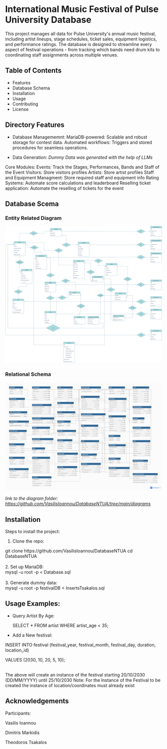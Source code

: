 # **International Music Festival of Pulse University Database**

This project manages all data for Pulse University's annual music festival, including artist lineups, stage schedules, ticket sales, equipment logistics, and performance ratings. The database is designed to streamline every aspect of festival operations - from tracking which bands need drum kits to coordinating staff assignments across multiple venues.

## **Table of Contents**
- Features
- Database Schema
- Installation
- Usage
- Contributing
- License

## **Directory Features**
 - Database Managememnt:
        MariaDB-powered: Scalable and robust storage for contest data.
        Automated workflows: Triggers and stored procedures for seamless operations.

 - Data Generation: 
        *Dummy Data was generated with the help of LLMs*
 
  Core Modules:
        Events: Track the Stages, Performances, Bands and Staff of the Event
        Visitors: Store visitors profiles
        Artists: Store artist profiles
        Staff and Equipment Managment: Store required staff and equipment info 
        Rating Systems: Automate score calculations and leaderboard
        Reselling ticket application: Automate the reselling of tickets for the event

## **Database Scema**
### Entity Related Diagram

![ERD](./diagrams/ER_Diagram.png)

### Relational Schema

![RelD](./diagrams/relational_diagram.png)

*link to the diagram folder: https://github.com/VasilisIoannou/DatabaseNTUA/tree/main/diagrams*

## **Installation**  
Steps to install the project:  

1. Clone the repo: 

<div>
    git clone https://github.com/VasilisIoannou/DatabaseNTUA
    cd DatabaseNTUA
</div>
<br>
2. Set up MariaDB:
<br>
<div>
    mysql -u root -p < Database.sql
</div>
<br>
3. Generate dummy data:
<br>
<div>     
    mysql -u root -p festivalDB < InsertsTsakalos.sql
</div>

## Usage Examples:

- Query Artist By Age:
    
    SELECT * FROM artist WHERE artist_age < 35;

- Add a New festival:
<div>    
    INSERT INTO festival (festival_year, festival_month, festival_day, duration, location_id) 
    <p> VALUES (2030, 10, 20, 5, 10); </p>
</div>
<br>
<div>
    The above will create an instance of the festival starting 20/10/2030 (DD/MM/YYYY) until 25/10/2030
    Note: For the Instance of the Festival to be created the instance of location/coordinates must already exist
</div>

## **Acknowledgements** 
Participants: 
<p> Vasilis Ioannou </p> 
<p> Dimitris Markidis </p>
<p> Theodoros Tsakalos </p>
